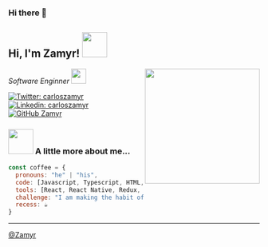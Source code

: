 ### Hi there 👋

<h2> Hi, I'm Zamyr! <img src="https://media.giphy.com/media/du3J3cXyzhj75IOgvA/giphy.gif" width="50"></h2>
<img align='right' src="https://media.giphy.com/media/ln7z2eWriiQAllfVcn/giphy.gif" width="230">
<p><em>Software Enginner <img src="https://media.giphy.com/media/fYSnHlufseco8Fh93Z/giphy.gif" width="30"></em></p>

[![Twitter: carloszamyr](https://img.shields.io/twitter/follow/carloszamyr?style=social)](https://twitter.com/carloszamyr)
[![Linkedin: carloszamyr](https://img.shields.io/badge/-carloszamyr-blue?style=flat-square&logo=Linkedin&logoColor=white&link=https://www.linkedin.com/in/carloszamyr/)](https://www.linkedin.com/in/carloszamyr/)
[![GitHub Zamyr](https://img.shields.io/github/followers/zamyr?label=follow&style=social)](https://github.com/Zamyr)


### <img src="https://media.giphy.com/media/VgCDAzcKvsR6OM0uWg/giphy.gif" width="50"> A little more about me...  

```javascript
const coffee = {
  pronouns: "he" | "his",
  code: [Javascript, Typescript, HTML, CSS, Python, PHP],
  tools: [React, React Native, Redux, Node, Styled-Components, Jest],
  challenge: "I am making the habit of drinking 6 glasses of water",
  recess: ☕
}
```
---

[@Zamyr](https://github.com/Zamyr)
